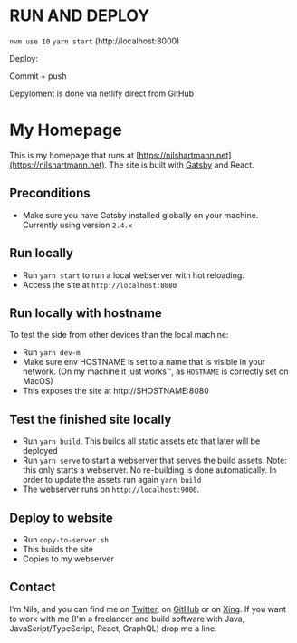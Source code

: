 # RUN AND DEPLOY

`nvm use 10`
`yarn start` (http://localhost:8000)

Deploy:

Commit + push

Depyloment is done via netlify direct from GitHub

# My Homepage

This is my homepage that runs at [https://nilshartmann.net](https://nilshartmann.net). The site is built with [Gatsby](https://gatsbyjs.org) and React.

## Preconditions

- Make sure you have Gatsby installed globally on your machine. Currently using version `2.4.x`

## Run locally

- Run `yarn start` to run a local webserver with hot reloading.
- Access the site at `http://localhost:8080`

## Run locally with hostname

To test the side from other devices than the local machine:

- Run `yarn dev-m`
- Make sure env HOSTNAME is set to a name that is visible in your network. (On my machine it just works™️, as `HOSTNAME` is correctly set on MacOS)
- This exposes the site at http://$HOSTNAME:8080

## Test the finished site locally

- Run `yarn build`. This builds all static assets etc that later will be deployed
- Run `yarn serve` to start a webserver that serves the build assets. Note: this only starts a webserver. No re-building is done automatically. In order
  to update the assets run again `yarn build`
- The webserver runs on `http://localhost:9000`.

## Deploy to website

- Run `copy-to-server.sh`
- This builds the site
- Copies to my webserver

## Contact

I'm Nils, and you can find me on [Twitter](https://twitter.com/nilshartmann), on [GitHub](https://github.com/nilshartmann) or on [Xing](https://www.xing.com/profile/Nils_Hartmann2). If you want to work with me (I'm a freelancer and build software with Java, JavaScript/TypeScript, React, GraphQL) drop me a line.
